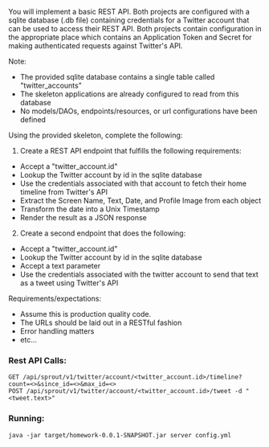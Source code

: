 You will implement a basic REST API. Both projects are configured with a sqlite database (.db file) containing credentials for a Twitter account that can be used to access their REST API. Both projects contain configuration in the appropriate place which contains an Application Token and Secret for making authenticated requests against Twitter's API.

Note:
  - The provided sqlite database contains a single table called "twitter_accounts"
  - The skeleton applications are already configured to read from this database
  - No models/DAOs, endpoints/resources, or url configurations have been defined

Using the provided skeleton, complete the following:
1. Create a REST API endpoint that fulfills the following requirements:
  - Accept a "twitter_account.id"
  - Lookup the Twitter account by id in the sqlite database
  - Use the credentials associated with that account to fetch their home timeline from Twitter's API
  - Extract the Screen Name, Text, Date, and Profile Image from each object
  - Transform the date into a Unix Timestamp
  - Render the result as a JSON response

2. Create a second endpoint that does the following:
  - Accept a "twitter_account.id"
  - Lookup the Twitter account by id in the sqlite database
  - Accept a text parameter
  - Use the credentials associated with the twitter account to send that text as a tweet using Twitter's API


Requirements/expectations:
  - Assume this is production quality code.
  - The URLs should be laid out in a RESTful fashion
  - Error handling matters
  - etc...

### Rest API Calls:
```
GET /api/sprout/v1/twitter/account/<twitter_account.id>/timeline?count=<>&since_id=<>&max_id=<>
POST /api/sprout/v1/twitter/account/<twitter_account.id>/tweet -d "<tweet.text>"
```

### Running:
```
java -jar target/homework-0.0.1-SNAPSHOT.jar server config.yml
```


